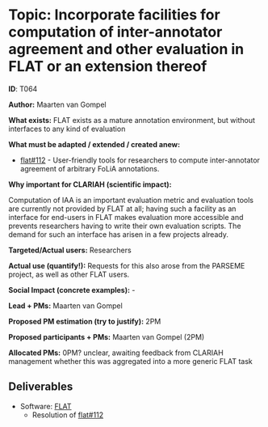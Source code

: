 # Topic: Incorporate facilities for computation of inter-annotator agreement and other evaluation in FLAT or an extension thereof


**ID**: T064


**Author:** Maarten van Gompel


**What exists:** FLAT exists as a mature annotation environment, but without interfaces to any kind of evaluation


**What must be adapted / extended / created anew:**
* [flat#112](https://github.com/proycon/flat/issues/112) - User-friendly tools for researchers to compute inter-annotator agreement of arbitrary FoLiA annotations.


**Why important for CLARIAH (scientific impact):**

Computation of IAA is an important evaluation metric and evaluation tools are currently not provided by FLAT at all; having such a facility as an interface for end-users in FLAT makes evaluation more accessible and prevents researchers having to write their own evaluation scripts. The demand for such an interface has arisen in a few projects already.

**Targeted/Actual users:** Researchers

**Actual use (quantify!):** Requests for this also arose from the PARSEME project, as well as other FLAT users.

**Social Impact (concrete examples):** -

**Lead + PMs:** Maarten van Gompel

**Proposed PM estimation (try to justify):** 2PM

**Proposed participants + PMs:** Maarten van Gompel (2PM)

**Allocated PMs:** 0PM? unclear, awaiting feedback from CLARIAH management whether this was aggregated into a more generic FLAT task

## Deliverables

* Software: [FLAT](https://github.com/proycon/flat)
    * Resolution of [flat#112](https://github.com/proycon/flat/issues/112)
